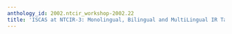 ```yaml
---
anthology_id: 2002.ntcir_workshop-2002.22
title: 'ISCAS at NTCIR-3: Monolingual, Bilingual and MultiLingual IR Tasks'
---
```

